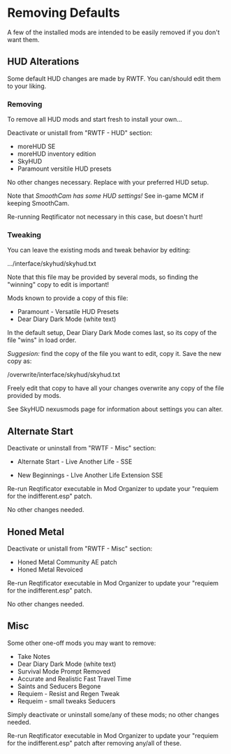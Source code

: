 
# Removing Defaults

A few of the installed mods are intended to be easily removed if you don't want them.


## HUD Alterations

Some default HUD changes are made by RWTF. You can/should edit them to your liking.

### Removing

To remove all HUD mods and start fresh to install your own... 

Deactivate or unistall from "RWTF - HUD" section:

- moreHUD SE  
- moreHUD inventory edition  
- SkyHUD  
- Paramount versitile HUD presets  

No other changes necessary. Replace with your preferred HUD setup.

Note that *SmoothCam has some HUD settings!* See in-game MCM if keeping SmoothCam.

Re-running Reqtificator not necessary in this case, but doesn't hurt!

### Tweaking

You can leave the existing mods and tweak behavior by editing:

  .../interface/skyhud/skyhud.txt 

Note that this file may be provided by several mods, so finding the "winning" copy to edit is important!

Mods known to provide a copy of this file: 

- Paramount - Versatile HUD Presets
- Dear Diary Dark Mode (white text)

In the default setup, Dear Diary Dark Mode comes last, so its copy of the file "wins" in load order. 

*Suggesion:* find the copy of the file you want to edit, copy it. Save the new copy as:

   <mod organizer folder>/overwrite/interface/skyhud/skyhud.txt
   
Freely edit that copy to have all your changes overwrite any copy of the file provided by mods.

See SkyHUD nexusmods page for information about settings you can alter. 


## Alternate Start

Deactivate or uninstall from "RWTF - Misc" section:

- Alternate Start - Live Another Life - SSE

- New Beginnings - LIve Another Life Extension SSE

Re-run Reqtificator executable in Mod Organizer to update your "requiem for the indifferent.esp" patch.

No other changes needed. 


## Honed Metal

Deactivate or unistall from "RWTF - Misc" section:

- Honed Metal Community AE patch
- Honed Metal Revoiced

Re-run Reqtificator executable in Mod Organizer to update your "requiem for the indifferent.esp" patch.

No other changes needed. 


## Misc

Some other one-off mods you may want to remove: 

- Take Notes
- Dear Diary Dark Mode (white text)
- Survival Mode Prompt Removed
- Accurate and Realistic Fast Travel Time
- Saints and Seducers Begone
- Requiem - Resist and Regen Tweak
- Requeim - small tweaks Seducers

Simply deactivate or uninstall some/any of these mods; no other changes needed.

Re-run Reqtificator executable in Mod Organizer to update your "requiem for the indifferent.esp" patch after removing any/all of these. 
